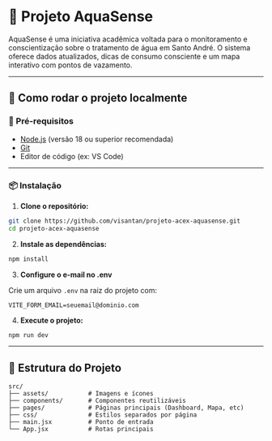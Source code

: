 # 🌊 Projeto AquaSense

AquaSense é uma iniciativa acadêmica voltada para o monitoramento e conscientização sobre o tratamento de água em Santo André. O sistema oferece dados atualizados, dicas de consumo consciente e um mapa interativo com pontos de vazamento.

---

## 🚀 Como rodar o projeto localmente

### 🔧 Pré-requisitos

- [Node.js](https://nodejs.org/) (versão 18 ou superior recomendada)
- [Git](https://git-scm.com/)
- Editor de código (ex: VS Code)

---

### 📦 Instalação

1. **Clone o repositório:**

```bash
git clone https://github.com/visantan/projeto-acex-aquasense.git
cd projeto-acex-aquasense
```

2. **Instale as dependências:**

```bash
npm install
```

3. **Configure o e-mail no .env**

Crie um arquivo `.env` na raiz do projeto com:

```env
VITE_FORM_EMAIL=seuemail@dominio.com
```

4. **Execute o projeto:**

```bash
npm run dev
```

---

## 📁 Estrutura do Projeto

```
src/
├── assets/           # Imagens e ícones
├── components/       # Componentes reutilizáveis
├── pages/            # Páginas principais (Dashboard, Mapa, etc)
├── css/              # Estilos separados por página
├── main.jsx          # Ponto de entrada
└── App.jsx           # Rotas principais
```